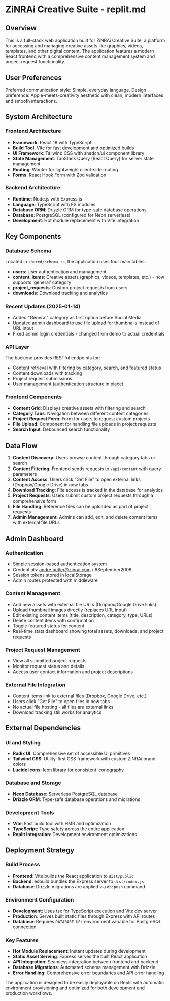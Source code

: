 # ZiNRAi Creative Suite - replit.md

## Overview

This is a full-stack web application built for ZiNRAi Creative Suite, a platform for accessing and managing creative assets like graphics, videos, templates, and other digital content. The application features a modern React frontend with a comprehensive content management system and project request functionality.

## User Preferences

Preferred communication style: Simple, everyday language.
Design preference: Apple-meets-creativity aesthetic with clean, modern interfaces and smooth interactions.

## System Architecture

### Frontend Architecture
- **Framework**: React 18 with TypeScript
- **Build Tool**: Vite for fast development and optimized builds
- **UI Framework**: Tailwind CSS with shadcn/ui component library
- **State Management**: TanStack Query (React Query) for server state management
- **Routing**: Wouter for lightweight client-side routing
- **Forms**: React Hook Form with Zod validation

### Backend Architecture
- **Runtime**: Node.js with Express.js
- **Language**: TypeScript with ES modules
- **Database ORM**: Drizzle ORM for type-safe database operations
- **Database**: PostgreSQL (configured for Neon serverless)
- **Development**: Hot module replacement with Vite integration

## Key Components

### Database Schema
Located in `shared/schema.ts`, the application uses four main tables:
- **users**: User authentication and management
- **content_items**: Creative assets (graphics, videos, templates, etc.) - now supports 'general' category
- **project_requests**: Custom project requests from users
- **downloads**: Download tracking and analytics

### Recent Updates (2025-01-14)
- Added "General" category as first option before Social Media
- Updated admin dashboard to use file upload for thumbnails instead of URL input
- Fixed admin login credentials - changed from demo to actual credentials

### API Layer
The backend provides RESTful endpoints for:
- Content retrieval with filtering by category, search, and featured status
- Content downloads with tracking
- Project request submissions
- User management (authentication structure in place)

### Frontend Components
- **Content Grid**: Displays creative assets with filtering and search
- **Category Tabs**: Navigation between different content categories
- **Project Request Form**: Form for users to request custom projects
- **File Upload**: Component for handling file uploads in project requests
- **Search Input**: Debounced search functionality

## Data Flow

1. **Content Discovery**: Users browse content through category tabs or search
2. **Content Filtering**: Frontend sends requests to `/api/content` with query parameters
3. **Content Access**: Users click "Get File" to open external links (Dropbox/Google Drive) in new tabs
4. **Download Tracking**: File access is tracked in the database for analytics
5. **Project Requests**: Users submit custom project requests through a comprehensive form
6. **File Handling**: Reference files can be uploaded as part of project requests
7. **Admin Management**: Admins can add, edit, and delete content items with external file URLs

## Admin Dashboard

### Authentication
- Simple session-based authentication system
- Credentials: andre.butler@zinrai.com / 6September2008
- Session tokens stored in localStorage
- Admin routes protected with middleware

### Content Management
- Add new assets with external file URLs (Dropbox/Google Drive links)
- Upload thumbnail images directly (replaces URL input)
- Edit existing content items (title, description, category, type, URLs)
- Delete content items with confirmation
- Toggle featured status for content
- Real-time stats dashboard showing total assets, downloads, and project requests

### Project Request Management
- View all submitted project requests
- Monitor request status and details
- Access user contact information and project descriptions

### External File Integration
- Content items link to external files (Dropbox, Google Drive, etc.)
- Users click "Get File" to open files in new tabs
- No actual file hosting - all files are external links
- Download tracking still works for analytics

## External Dependencies

### UI and Styling
- **Radix UI**: Comprehensive set of accessible UI primitives
- **Tailwind CSS**: Utility-first CSS framework with custom ZiNRAi brand colors
- **Lucide Icons**: Icon library for consistent iconography

### Database and Storage
- **Neon Database**: Serverless PostgreSQL database
- **Drizzle ORM**: Type-safe database operations and migrations

### Development Tools
- **Vite**: Fast build tool with HMR and optimization
- **TypeScript**: Type safety across the entire application
- **Replit Integration**: Development environment optimizations

## Deployment Strategy

### Build Process
- **Frontend**: Vite builds the React application to `dist/public`
- **Backend**: esbuild bundles the Express server to `dist/index.js`
- **Database**: Drizzle migrations are applied via `db:push` command

### Environment Configuration
- **Development**: Uses tsx for TypeScript execution and Vite dev server
- **Production**: Serves built static files through Express with API routes
- **Database**: Requires `DATABASE_URL` environment variable for PostgreSQL connection

### Key Features
- **Hot Module Replacement**: Instant updates during development
- **Static Asset Serving**: Express serves the built React application
- **API Integration**: Seamless integration between frontend and backend
- **Database Migrations**: Automated schema management with Drizzle
- **Error Handling**: Comprehensive error boundaries and API error handling

The application is designed to be easily deployable on Replit with automatic environment provisioning and optimized for both development and production workflows.